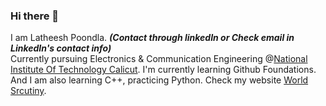 ### Hi there 👋
I am Latheesh Poondla. _**(Contact through linkedIn or Check email in LinkedIn's contact info)**_  
Currently pursuing Electronics & Communication Engineering @[National Institute Of Technology Calicut](https://www.linkedin.com/school/national-institute-of-technology-calicut/).
I'm currently learning Github Foundations. And I am also learning C++, practicing Python.
Check my website [World Srcutiny](https://scrutinyworld.wordpress.com/). 
